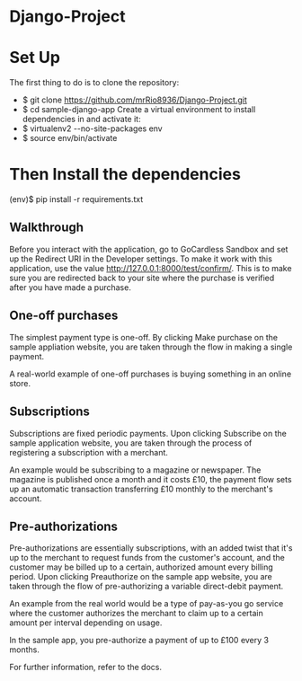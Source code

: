 # Django-Project
# Set Up
The first thing to do is to clone the repository:
* $ git clone https://github.com/mrRio8936/Django-Project.git
* $ cd sample-django-app
Create a virtual environment to install dependencies in and activate it:
* $ virtualenv2 --no-site-packages env
* $ source env/bin/activate

# Then Install the dependencies
  
 (env)$ pip install -r requirements.txt

## Walkthrough
Before you interact with the application, go to GoCardless Sandbox and set up the Redirect URI in the Developer settings. To make it work with this application, use the value http://127.0.0.1:8000/test/confirm/. This is to make sure you are redirected back to your site where the purchase is verified after you have made a purchase.

## One-off purchases
The simplest payment type is one-off. By clicking Make purchase on the sample appliation website, you are taken through the flow in making a single payment.

A real-world example of one-off purchases is buying something in an online store.

## Subscriptions
Subscriptions are fixed periodic payments. Upon clicking Subscribe on the sample application website, you are taken through the process of registering a subscription with a merchant.

An example would be subscribing to a magazine or newspaper. The magazine is published once a month and it costs £10, the payment flow sets up an automatic transaction transferring £10 monthly to the merchant's account.

## Pre-authorizations
Pre-authorizations are essentially subscriptions, with an added twist that it's up to the merchant to request funds from the customer's account, and the customer may be billed up to a certain, authorized amount every billing period. Upon clicking Preauthorize on the sample app website, you are taken through the flow of pre-authorizing a variable direct-debit payment.

An example from the real world would be a type of pay-as-you go service where the customer authorizes the merchant to claim up to a certain amount per interval depending on usage.

In the sample app, you pre-authorize a payment of up to £100 every 3 months.

For further information, refer to the docs.
 
